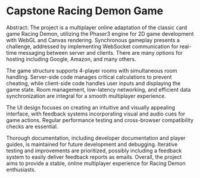 # Capstone Racing Demon Game

Abstract:
The project is a multiplayer online adaptation of the classic card game Racing Demon, utilizing the Phaser3 engine for 2D game development with WebGL and Canvas rendering. Synchronous gameplay presents a challenge, addressed by implementing WebSocket communication for real-time messaging between server and clients. There are many options for hosting including Google, Amazon, and many others.

The game structure supports 4-player rooms with simultaneous room handling. Server-side code manages critical calculations to prevent cheating, while client-side code handles user inputs and displaying the game state. Room management, low-latency networking, and efficient data synchronization are integral for a smooth multiplayer experience.

The UI design focuses on creating an intuitive and visually appealing interface, with feedback systems incorporating visual and audio cues for game actions. Regular performance testing and cross-browser compatibility checks are essential.

Thorough documentation, including developer documentation and player guides, is maintained for future development and debugging. Iterative testing and improvements are prioritized, possibly including a feedback system to easily deliver feedback reports as emails. Overall, the project aims to provide a stable, online multiplayer experience for Racing Demon enthusiasts.
